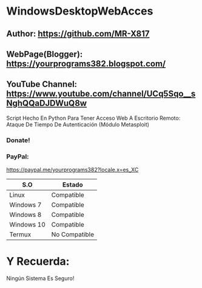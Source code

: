 # WindowsDesktopWebAcces
## Author: https://github.com/MR-X817
## WebPage(Blogger): https://yourprograms382.blogspot.com/
## YouTube Channel: https://www.youtube.com/channel/UCq5Sqo__sNghQQaDJDWuQ8w

Script Hecho En Python Para Tener Acceso Web A Escritorio Remoto: Ataque De Tiempo De Autenticación (Módulo Metasploit)

### Donate!
### PayPal:
https://paypal.me/yourprograms382?locale.x=es_XC   


 |     S.O      |   Estado      |
|--------------|---------------| 
| Linux  | Compatible    |
| Windows 7 | Compatible |
| Windows 8 | Compatible |
| Windows 10 | Compatible
| Termux | No Compatible |


# Y Recuerda:
Ningún Sistema Es Seguro!
